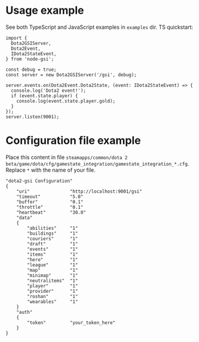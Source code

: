 
# Usage example
See both TypeScript and JavaScript examples in `examples` dir. TS quickstart:
```
import { 
  Dota2GSIServer,
  Dota2Event,
  IDota2StateEvent,
} from 'node-gsi';
  
const debug = true;
const server = new Dota2GSIServer('/gsi', debug);

server.events.on(Dota2Event.Dota2State, (event: IDota2StateEvent) => {
  console.log('Dota2 event!');
  if (event.state.player) {
    console.log(event.state.player.gold);
  }
});
server.listen(9001);
```
# Configuration file example
Place this content in file `steamapps/common/dota 2 beta/game/dota/cfg/gamestate_integration/gamestate_integration_*.cfg`. 
Replace `*` with the name of your file.

```
"dota2-gsi Configuration"
{
    "uri"               "http://localhost:9001/gsi"
    "timeout"           "5.0"
    "buffer"            "0.1"
    "throttle"          "0.1"
    "heartbeat"         "30.0"
    "data"
    {
        "abilities"     "1"
        "buildings"     "1"
        "couriers"      "1"
        "draft"         "1"
        "events"        "1"
        "items"         "1"
        "hero"          "1"
        "league"        "1"
        "map"           "1"
        "minimap"       "1"
        "neutralitems"  "1"
        "player"        "1"
        "provider"      "1"
        "roshan"        "1"
        "wearables"     "1"
    }
    "auth"
    {
        "token"         "your_token_here"
    }
}
```
